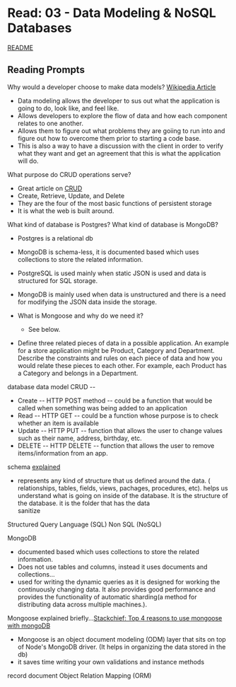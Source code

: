 # Read: 03 - Data Modeling & NoSQL Databases
[README](/README.md)

## Reading Prompts
 Why would a developer choose to make data models? 
[Wikipedia Article](https://en.wikipedia.org/wiki/Data_model)
  - Data modeling allows the developer to sus out what the application is going to do, look like, and feel like. 
  - Allows developers to explore the flow of data and how each component relates to one another. 
  - Allows them to figure out what problems they are goiing to run into and figure out how to overcome them prior to starting a code base. 
  - This is also a way to have a discussion with the client in order to verify what they want and get an agreement that this is what the application will do.

What purpose do CRUD operations serve?
- Great article on [CRUD](https://www.codecademy.com/articles/what-is-crud)
- Create, Retrieve, Update, and Delete
- They are the four of the most basic functions of persistent storage
- It is what the web is built around. 

 What kind of database is Postgres? What kind of database is MongoDB?
- Postgres is a relational db
- MongoDB is schema-less, it  is documented based which uses collections to store the related information. 
- PostgreSQL is used mainly when static JSON is used and data is structured for SQL storage. 
- MongoDB is mainly used when data is unstructured and there is a need for modifying the JSON data inside the storage.


- What is Mongoose and why do we need it?
  - See below. 

- Define three related pieces of data in a possible application. An example for a store application might be Product, Category and Department. Describe the constraints and rules on each piece of data and how you would relate these pieces to each other. For example, each Product has a Category and belongs in a Department.





database
data model
CRUD -- 
  - Create -- HTTP POST method -- could be a function that would be called when something was being added to an application
  - Read -- HTTP GET -- could be a function whose purpose is to check whether an item is available
  - Update -- HTTP PUT -- function that allows the user to change values such as their name, address, birthday, etc.
  - DELETE -- HTTP DELETE -- function that allows the user to remove items/information from an app. 

schema [explained](https://www.youtube.com/watch?v=3BZz8R7mqu0)
- represents any kind of structure that us defined around the data. ( relationships, tables, fields, views, pachages, procedures, etc).
helps us understand what is going on inside of the database. It is the structure of the database. it is the folder that has the data  
sanitize

Structured Query Language (SQL)
Non SQL (NoSQL)

MongoDB 
-  documented based which uses collections to store the related information.
- Does not use tables and columns, instead it uses documents and collections... 
- used for writing the dynamic queries as it is designed for working the continuously changing data. It also provides good performance and provides the functionality of automatic sharding(a method for distributing data across multiple machines.).

Mongoose explained briefly...[Stackchief: Top 4 reasons to use mongoose with mongoDB](https://www.stackchief.com/blog/Top%204%20Reasons%20to%20Use%20Mongoose%20with%20MongoDB)
  - Mongoose is an object document modeling (ODM) layer that sits on top of Node's MongoDB driver. (It helps in organizing the data stored in the db)
  -  it saves time writing your own validations and instance methods
  
record
document
Object Relation Mapping (ORM)
